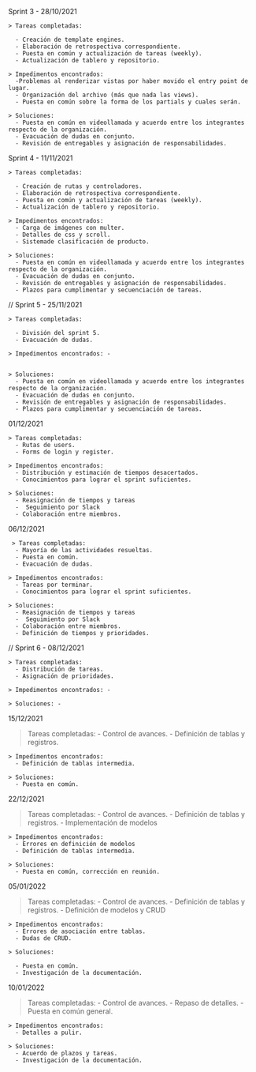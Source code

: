 Sprint 3 - 28/10/2021

    > Tareas completadas:

      - Creación de template engines.
      - Elaboración de retrospectiva correspondiente.
      - Puesta en común y actualización de tareas (weekly).
      - Actualización de tablero y repositorio.

    > Impedimentos encontrados:
      -Problemas al renderizar vistas por haber movido el entry point de lugar.
      - Organización del archivo (más que nada las views).
      - Puesta en común sobre la forma de los partials y cuales serán.

    > Soluciones:
      - Puesta en común en videollamada y acuerdo entre los integrantes respecto de la organización.
      - Evacuación de dudas en conjunto.
      - Revisión de entregables y asignación de responsabilidades.

Sprint 4 - 11/11/2021

    > Tareas completadas:

      - Creación de rutas y controladores.
      - Elaboración de retrospectiva correspondiente.
      - Puesta en común y actualización de tareas (weekly).
      - Actualización de tablero y repositorio.

    > Impedimentos encontrados:
      - Carga de imágenes con multer.
      - Detalles de css y scroll.
      - Sistemade clasificación de producto.

    > Soluciones:
      - Puesta en común en videollamada y acuerdo entre los integrantes respecto de la organización.
      - Evacuación de dudas en conjunto.
      - Revisión de entregables y asignación de responsabilidades.
      - Plazos para cumplimentar y secuenciación de tareas.

// Sprint 5 - 25/11/2021

    > Tareas completadas:

      - División del sprint 5.
      - Evacuación de dudas.

    > Impedimentos encontrados: -


    > Soluciones:
      - Puesta en común en videollamada y acuerdo entre los integrantes respecto de la organización.
      - Evacuación de dudas en conjunto.
      - Revisión de entregables y asignación de responsabilidades.
      - Plazos para cumplimentar y secuenciación de tareas.

01/12/2021

    > Tareas completadas:
      - Rutas de users.
      - Forms de login y register.

    > Impedimentos encontrados:
      - Distribución y estimación de tiempos desacertados.
      - Conocimientos para lograr el sprint suficientes.

    > Soluciones:
      - Reasignación de tiempos y tareas
      -  Seguimiento por Slack
      - Colaboración entre miembros.

06/12/2021

     > Tareas completadas:
      - Mayoría de las actividades resueltas.
      - Puesta en común.
      - Evacuación de dudas.

    > Impedimentos encontrados:
      - Tareas por terminar.
      - Conocimientos para lograr el sprint suficientes.

    > Soluciones:
      - Reasignación de tiempos y tareas
      -  Seguimiento por Slack
      - Colaboración entre miembros.
      - Definición de tiempos y prioridades.


// Sprint 6 - 08/12/2021

    > Tareas completadas:
      - Distribución de tareas.
      - Asignación de prioridades.

    > Impedimentos encontrados: -

    > Soluciones: -

15/12/2021

 > Tareas completadas:
      - Control de avances.
      - Definición de tablas y registros.

    > Impedimentos encontrados:
      - Definición de tablas intermedia.

    > Soluciones:
      - Puesta en común.

22/12/2021

 > Tareas completadas:
      - Control de avances.
      - Definición de tablas y registros.
      - Implementación de modelos

    > Impedimentos encontrados:
      - Errores en definición de modelos
      - Definición de tablas intermedia.

    > Soluciones:
      - Puesta en común, corrección en reunión. 

  05/01/2022

 > Tareas completadas:
      - Control de avances.
      - Definición de tablas y registros.
      - Definición de modelos y CRUD

    > Impedimentos encontrados:
      - Errores de asociación entre tablas. 
      - Dudas de CRUD.

    > Soluciones:

      - Puesta en común.
      - Investigación de la documentación.

  10/01/2022

 > Tareas completadas:
      - Control de avances.
      - Repaso de detalles.
      - Puesta en común general.

    > Impedimentos encontrados:
      - Detalles a pulir.

    > Soluciones:
      - Acuerdo de plazos y tareas.
      - Investigación de la documentación.


